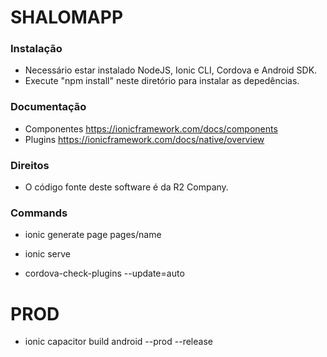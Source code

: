 # SHALOMAPP #

### Instalação ###
 - Necessário estar instalado NodeJS, Ionic CLI, Cordova e Android SDK.
 - Execute "npm install" neste diretório para instalar as depedências.

### Documentação ###
 - Componentes https://ionicframework.com/docs/components
 - Plugins https://ionicframework.com/docs/native/overview
 
### Direitos ###
 - O código fonte deste software é da R2 Company.

 ### Commands ###

* ionic generate page pages/name

* ionic serve
* cordova-check-plugins --update=auto

# PROD #
* ionic capacitor build android --prod --release